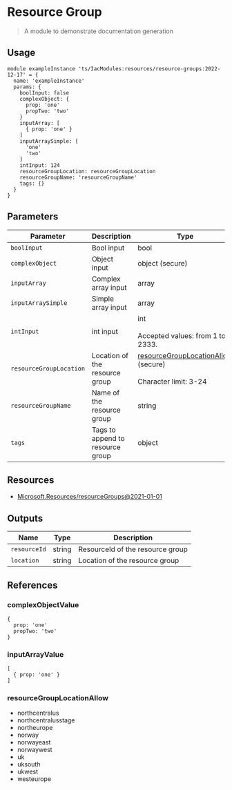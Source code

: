 # Resource Group

> A module to demonstrate documentation generation

## Usage

```bicep
module exampleInstance 'ts/IacModules:resources/resource-groups:2022-12-17' = {
  name: 'exampleInstance'
  params: {
    boolInput: false
    complexObject: {
      prop: 'one'
      propTwo: 'two'
    }
    inputArray: [
      { prop: 'one' }
    ]
    inputArraySimple: [
      'one'
      'two'
    ]
    intInput: 124
    resourceGroupLocation: resourceGroupLocation
    resourceGroupName: 'resourceGroupName'
    tags: {}
  }
}
```

## Parameters

| Parameter | Description | Type | Default |
| --- | --- | --- | --- |
| `boolInput` | Bool input | bool | false |
| `complexObject` | Object input | object (secure) | [complexObjectValue](#complexobjectvalue) |
| `inputArray` | Complex array input | array | [inputArrayValue](#inputarrayvalue) |
| `inputArraySimple` | Simple array input | array | [  'one'  'two'] |
| `intInput` | int input | int <br/> <br/>Accepted values: from 1 to 2333. | 124 |
| `resourceGroupLocation` | Location of the resource group | [resourceGroupLocationAllow](#resourcegrouplocationallow) (secure) <br/> <br/>Character limit: 3-24 |  |
| `resourceGroupName` | Name of the resource group | string |  |
| `tags` | Tags to append to resource group | object | {} |

## Resources

- [Microsoft.Resources/resourceGroups@2021-01-01](https://learn.microsoft.com/en-us/azure/templates/microsoft.resources/2021-01-01/resourcegroups)

## Outputs

| Name | Type | Description |
| --- | --- | --- |
| `resourceId` | string | ResourceId of the resource group |
| `location` | string | Location of the resource group |

## References

### complexObjectValue

```bicep
{
  prop: 'one'
  propTwo: 'two'
}
```

### inputArrayValue

```bicep
[
  { prop: 'one' }
]
```

### resourceGroupLocationAllow

- northcentralus
- northcentralusstage
- northeurope
- norway
- norwayeast
- norwaywest
- uk
- uksouth
- ukwest
- westeurope